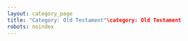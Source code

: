 ```yaml
---
layout: category_page
title: "Category: Old Testament"\category: Old Testament
robots: noindex
---
```


